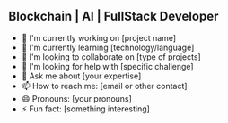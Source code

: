 ## Blockchain | AI | FullStack Developer

- 🔭 I'm currently working on [project name]
- 🌱 I'm currently learning [technology/language]
- 👯 I'm looking to collaborate on [type of projects]
- 🤔 I'm looking for help with [specific challenge]
- 💬 Ask me about [your expertise]
- 📫 How to reach me: [email or other contact]
- 😄 Pronouns: [your pronouns]
- ⚡ Fun fact: [something interesting]
